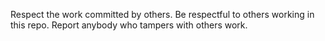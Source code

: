 Respect the work committed by others. Be respectful to others working in this repo.
Report anybody who tampers with others work.
